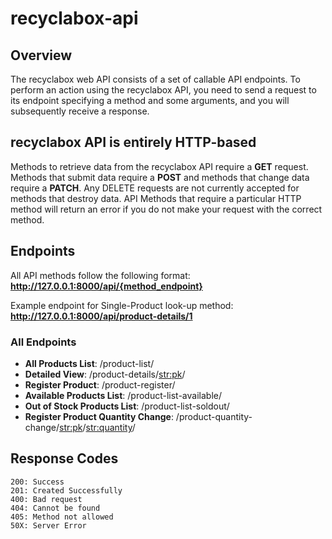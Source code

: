 # recyclabox-api

## Overview
The recyclabox web API consists of a set of callable API endpoints. To perform an action using the recyclabox API, you need to send a request to its endpoint specifying a method and some arguments, and you will subsequently receive a response.

## recyclabox API is entirely HTTP-based
Methods to retrieve data from the recyclabox API require a **GET** request. Methods that submit data require a **POST** and methods that change data require a **PATCH**. Any DELETE requests are not currently accepted for methods that destroy data. API Methods that require a particular HTTP method will return an error if you do not make your request with the correct method.

## Endpoints
All API methods follow the following format: **http://127.0.0.1:8000/api/{method_endpoint}**

Example endpoint for Single-Product look-up method: **http://127.0.0.1:8000/api/product-details/1**

### All Endpoints
- **All Products List**: /product-list/
- **Detailed View**: /product-details/<str:pk>/
- **Register Product**: /product-register/
- **Available Products List**: /product-list-available/
- **Out of Stock Products List**: /product-list-soldout/
- **Register Product Quantity Change**: /product-quantity-change/<str:pk>/<str:quantity>/

## Response Codes
```
200: Success
201: Created Successfully
400: Bad request
404: Cannot be found
405: Method not allowed
50X: Server Error
```
